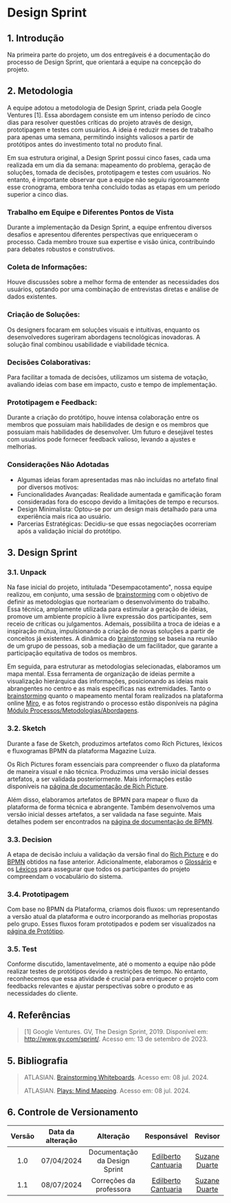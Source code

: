 # Design Sprint

## 1. Introdução

Na primeira parte do projeto, um dos entregáveis é a documentação do processo de Design Sprint, que orientará a equipe na concepção do projeto.

## 2. Metodologia

A equipe adotou a metodologia de Design Sprint, criada pela Google Ventures [1]. Essa abordagem consiste em um intenso período de cinco dias para resolver questões críticas do projeto através de design, prototipagem e testes com usuários. A ideia é reduzir meses de trabalho para apenas uma semana, permitindo insights valiosos a partir de protótipos antes do investimento total no produto final.

Em sua estrutura original, a Design Sprint possui cinco fases, cada uma realizada em um dia da semana: mapeamento do problema, geração de soluções, tomada de decisões, prototipagem e testes com usuários. No entanto, é importante observar que a equipe não seguiu rigorosamente esse cronograma, embora tenha concluído todas as etapas em um período superior a cinco dias.

### Trabalho em Equipe e Diferentes Pontos de Vista
Durante a implementação da Design Sprint, a equipe enfrentou diversos desafios e apresentou diferentes perspectivas que enriqueceram o processo. Cada membro trouxe sua expertise e visão única, contribuindo para debates robustos e construtivos.

### Coleta de Informações:
Houve discussões sobre a melhor forma de entender as necessidades dos usuários, optando por uma combinação de entrevistas diretas e análise de dados existentes.

### Criação de Soluções:
Os designers focaram em soluções visuais e intuitivas, enquanto os desenvolvedores sugeriram abordagens tecnológicas inovadoras. A solução final combinou usabilidade e viabilidade técnica.

### Decisões Colaborativas:
Para facilitar a tomada de decisões, utilizamos um sistema de votação, avaliando ideias com base em impacto, custo e tempo de implementação.

### Prototipagem e Feedback:
Durante a criação do protótipo, houve intensa colaboração entre os membros que possuiam mais habilidades de design e os membros que possuiam mais habilidades de desenvolver. Um futuro e desejável testes com usuários pode fornecer feedback valioso, levando a ajustes e melhorias.

### Considerações Não Adotadas
- Algumas ideias foram apresentadas mas não incluídas no artefato final por diversos motivos:
- Funcionalidades Avançadas: Realidade aumentada e gamificação foram consideradas fora do escopo devido a limitações de tempo e recursos.
- Design Minimalista: Optou-se por um design mais detalhado para uma experiência mais rica ao usuário.
- Parcerias Estratégicas: Decidiu-se que essas negociações ocorreriam após a validação inicial do protótipo.


## 3. Design Sprint

### 3.1. Unpack

Na fase inicial do projeto, intitulada "Desempacotamento", nossa equipe realizou, em conjunto, uma sessão de [brainstorming](./Base/1.4.1.Brainstorming.md) com o objetivo de definir as metodologias que norteariam o desenvolvimento do trabalho. Essa técnica, amplamente utilizada para estimular a geração de ideias, promove um ambiente propício à livre expressão dos participantes, sem receio de críticas ou julgamentos. Ademais, possibilita a troca de ideias e a inspiração mútua, impulsionando a criação de novas soluções a partir de conceitos já existentes. A dinâmica do [brainstorming](./Base/1.4.1.Brainstorming.md) se baseia na reunião de um grupo de pessoas, sob a mediação de um facilitador, que garante a participação equitativa de todos os membros.

Em seguida, para estruturar as metodologias selecionadas, elaboramos um mapa mental. Essa ferramenta de organização de ideias permite a visualização hierárquica das informações, posicionando as ideias mais abrangentes no centro e as mais específicas nas extremidades. Tanto o [brainstorming](./Base/1.4.1.Brainstorming.md) quanto o mapeamento mental foram realizados na plataforma online [Miro](https://miro.com/pt/), e as fotos registrando o processo estão disponíveis na página [Módulo Processos/Metodologias/Abordagens](./Base/1.2.ProcessosMetodologiasAbordagens.md).


### 3.2. Sketch

Durante a fase de Sketch, produzimos artefatos como Rich Pictures, léxicos e fluxogramas BPMN da plataforma Magazine Luiza.

Os Rich Pictures foram essenciais para compreender o fluxo da plataforma de maneira visual e não técnica. Produzimos uma versão inicial desses artefatos, a ser validada posteriormente. Mais informações estão disponíveis na [página de documentação de Rich Picture](./Base/1.4.2.Richpicture.md).

Além disso, elaboramos artefatos de BPMN para mapear o fluxo da plataforma de forma técnica e abrangente. Também desenvolvemos uma versão inicial desses artefatos, a ser validada na fase seguinte. Mais detalhes podem ser encontrados na [página de documentação de BPMN](./Base/1.4.5.bpmn.md).

### 3.3. Decision

A etapa de decisão incluiu a validação da versão final do [Rich Picture](./Base/1.4.2.Richpicture.md) e do [BPMN](./Base/1.4.5.bpmn.md) obtidos na fase anterior. Adicionalmente, elaboramos o [Glossário](./Base/1.4.8.Glossario.md) e os [Léxicos](./Base/1.4.7.Lexicos.md) para assegurar que todos os participantes do projeto compreendam o vocabulário do sistema.

### 3.4. Prototipagem

Com base no BPMN da Plataforma, criamos dois fluxos: um representando a versão atual da plataforma e outro incorporando as melhorias propostas pelo grupo. Esses fluxos foram prototipados e podem ser visualizados na [página de Protótipo](./Base/1.4.6.prototipo.md?id=protótipo).

### 3.5. Test

Conforme discutido, lamentavelmente, até o momento a equipe não pôde realizar testes de protótipos devido a restrições de tempo. No entanto, reconhecemos que essa atividade é crucial para enriquecer o projeto com feedbacks relevantes e ajustar perspectivas sobre o produto e as necessidades do cliente. 


## 4. Referências

> [1] Google Ventures. GV, The Design Sprint, 2019. Disponível em: http://www.gv.com/sprint/. Acesso em: 13 de setembro de 2023.

## 5. Bibliografia
> ATLASIAN. [Brainstorming Whiteboards](https://www.atlassian.com/work-management/project-collaboration/brainstorming/brainstorming-whiteboards). Acesso em: 08 jul. 2024.
>
> ATLASIAN. [Plays: Mind Mapping](https://www.atlassian.com/team-playbook/plays/mind-mapping). Acesso em: 08 jul. 2024.

## 6. Controle de Versionamento

| Versão | Data da alteração |            Alteração             |                       Responsável                       |                         Revisor                         | Data de revisão |
| :----: | :---------------: | :------------------------------: | :-----------------------------------------------------: | :-----------------------------------------------------: | :-------------: |
|  1.0   |    07/04/2024     |       Documentação da Design Sprint       |    [Edilberto Cantuaria](https://github.com/edilbertocantuaria)     |      [Suzane Duarte](https://github.com/suzaneduarte)       |   07/04/2024    |
|  1.1   |    08/07/2024     |       Correções da professora       |   [Edilberto Cantuaria](https://github.com/edilbertocantuaria)      |   [Suzane Duarte](https://github.com/suzaneduarte)          |  09/04/2024    |
